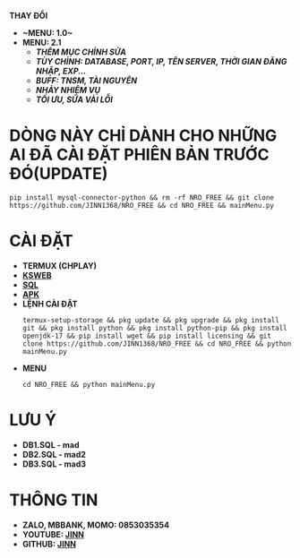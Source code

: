 **THAY ĐỔI**
- **~MENU: 1.0~**
- **MENU: 2.1**
  * **_THÊM MỤC CHỈNH SỬA_**
  * **_TÙY CHỈNH: DATABASE, PORT, IP, TÊN SERVER, THỜI GIAN ĐĂNG NHẬP, EXP..._**
  * **_BUFF: TNSM, TÀI NGUYÊN_**
  * **_NHẢY NHIỆM VỤ_**
  * **_TỐI ƯU, SỬA VÀI LỖI_**
# **DÒNG NÀY CHỈ DÀNH CHO NHỮNG AI ĐÃ CÀI ĐẶT PHIÊN BẢN TRƯỚC ĐÓ(UPDATE)**
```
pip install mysql-connector-python && rm -rf NRO_FREE && git clone https://github.com/JINN1368/NRO_FREE && cd NRO_FREE && mainMenu.py
```
# **CÀI ĐẶT**
- **TERMUX (CHPLAY)**
- **[KSWEB](https://web1s.info/lkDW4cDUpU)**
- **[SQL](https://web1s.info/7QSGqhbG31)**
- **[APK](https://github.com/JINN1368/NRO_FREE/releases/tag/APK)**
- **LỆNH CÀI ĐẶT**
  ```
  termux-setup-storage && pkg update && pkg upgrade && pkg install git && pkg install python && pkg install python-pip && pkg install openjdk-17 && pip install wget && pip install licensing && git clone https://github.com/JINN1368/NRO_FREE && cd NRO_FREE && python mainMenu.py
  ```
- **MENU**
  ```
  cd NRO_FREE && python mainMenu.py
  ```
# LƯU Ý
* **DB1.SQL - mad**
* **DB2.SQL - mad2**
* **DB3.SQL - mad3**
# THÔNG TIN 
* **ZALO, MBBANK, MOMO: 0853035354**
* **YOUTUBE: [JINN](https://www.youtube.com/@JINN1368)**
* **GITHUB: [JINN](GITHUB.COM/JINN1368)**
